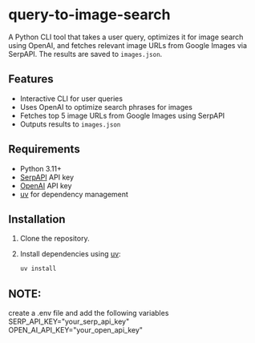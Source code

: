 # query-to-image-search

A Python CLI tool that takes a user query, optimizes it for image search using OpenAI, and fetches relevant image URLs from Google Images via SerpAPI. The results are saved to `images.json`.

## Features

- Interactive CLI for user queries
- Uses OpenAI to optimize search phrases for images
- Fetches top 5 image URLs from Google Images using SerpAPI
- Outputs results to `images.json`

## Requirements

- Python 3.11+
- [SerpAPI](https://serpapi.com/) API key
- [OpenAI](https://platform.openai.com/) API key
- [uv](https://github.com/astral-sh/uv) for dependency management

## Installation

1. Clone the repository.
2. Install dependencies using [uv](https://github.com/astral-sh/uv):

   ```sh
   uv install
   ```


## NOTE: 
create a .env file and add the following variables
SERP_API_KEY="your_serp_api_key"
OPEN_AI_API_KEY="your_open_api_key"
